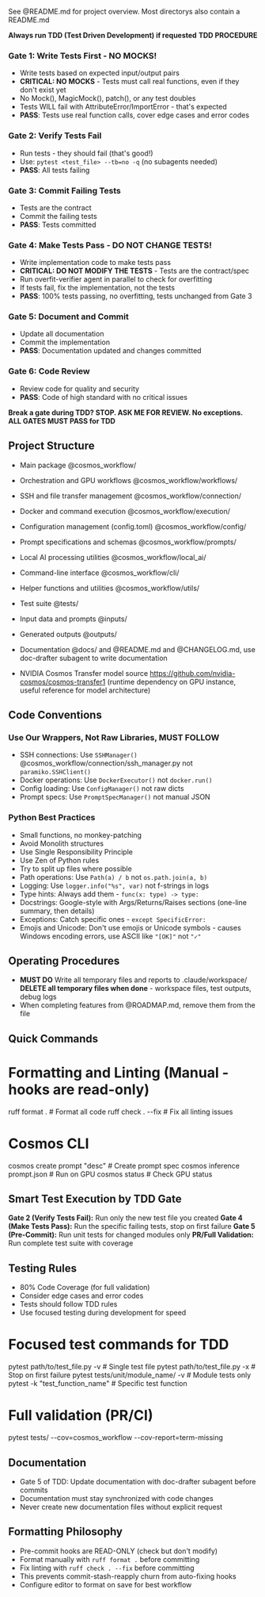See @README.md for project overview. Most directorys also contain a README.md

**Always run TDD (Test Driven Development) if requested**
**TDD PROCEDURE**
### Gate 1: Write Tests First - NO MOCKS!
- Write tests based on expected input/output pairs
- **CRITICAL: NO MOCKS** - Tests must call real functions, even if they don't exist yet
- No Mock(), MagicMock(), patch(), or any test doubles
- Tests WILL fail with AttributeError/ImportError - that's expected
- **PASS**: Tests use real function calls, cover edge cases and error codes

### Gate 2: Verify Tests Fail
- Run tests - they should fail (that's good!)
- Use: `pytest <test_file> --tb=no -q` (no subagents needed)
- **PASS**: All tests failing

### Gate 3: Commit Failing Tests
- Tests are the contract
- Commit the failing tests
- **PASS**: Tests committed

### Gate 4: Make Tests Pass - DO NOT CHANGE TESTS!
- Write implementation code to make tests pass
- **CRITICAL: DO NOT MODIFY THE TESTS** - Tests are the contract/spec
- Run overfit-verifier agent in parallel to check for overfitting
- If tests fail, fix the implementation, not the tests
- **PASS**: 100% tests passing, no overfitting, tests unchanged from Gate 3

### Gate 5: Document and Commit
- Update all documentation
- Commit the implementation
- **PASS**: Documentation updated and changes committed

### Gate 6: Code Review
- Review code for quality and security
- **PASS**: Code of high standard with no critical issues

**Break a gate during TDD? STOP. ASK ME FOR REVIEW. No exceptions.**
**ALL GATES MUST PASS for TDD**

## Project Structure
- Main package @cosmos_workflow/
- Orchestration and GPU workflows @cosmos_workflow/workflows/
- SSH and file transfer management @cosmos_workflow/connection/
- Docker and command execution @cosmos_workflow/execution/
- Configuration management (config.toml) @cosmos_workflow/config/
- Prompt specifications and schemas @cosmos_workflow/prompts/
- Local AI processing utilities @cosmos_workflow/local_ai/
- Command-line interface @cosmos_workflow/cli/
- Helper functions and utilities @cosmos_workflow/utils/

- Test suite @tests/

- Input data and prompts @inputs/
- Generated outputs @outputs/

- Documentation @docs/ and @README.md and @CHANGELOG.md, use doc-drafter subagent to write documentation

- NVIDIA Cosmos Transfer model source https://github.com/nvidia-cosmos/cosmos-transfer1 (runtime dependency on GPU instance, useful reference for model architecture)

## Code Conventions

### Use Our Wrappers, Not Raw Libraries, MUST FOLLOW
- SSH connections: Use `SSHManager()` @cosmos_workflow/connection/ssh_manager.py not `paramiko.SSHClient()`
- Docker operations: Use `DockerExecutor()` not `docker.run()`
- Config loading: Use `ConfigManager()` not raw dicts
- Prompt specs: Use `PromptSpecManager()` not manual JSON

### Python Best Practices
- Small functions, no monkey-patching
- Avoid Monolith structures
- Use Single Responsibility Principle
- Use Zen of Python rules
- Try to split up files where possible
- Path operations: Use `Path(a) / b` not `os.path.join(a, b)`
- Logging: Use `logger.info("%s", var)` not f-strings in logs
- Type hints: Always add them - `func(x: type) -> type:`
- Docstrings: Google-style with Args/Returns/Raises sections (one-line summary, then details)
- Exceptions: Catch specific ones - `except SpecificError:`
- Emojis and Unicode: Don't use emojis or Unicode symbols - causes Windows encoding errors, use ASCII like `"[OK]"` not `"✓"`

## Operating Procedures
- **MUST DO** Write all temporary files and reports to .claude/workspace/
**DELETE all temporary files when done** - workspace files, test outputs, debug logs
- When completing features from @ROADMAP.md, remove them from the file

## Quick Commands
# Formatting and Linting (Manual - hooks are read-only)
ruff format .                     # Format all code
ruff check . --fix               # Fix all linting issues

# Cosmos CLI
cosmos create prompt "desc"       # Create prompt spec
cosmos inference prompt.json      # Run on GPU
cosmos status                     # Check GPU status

## Smart Test Execution by TDD Gate

**Gate 2 (Verify Tests Fail):** Run only the new test file you created
**Gate 4 (Make Tests Pass):** Run the specific failing tests, stop on first failure
**Gate 5 (Pre-Commit):** Run unit tests for changed modules only
**PR/Full Validation:** Run complete test suite with coverage

## Testing Rules
- 80% Code Coverage (for full validation)
- Consider edge cases and error codes
- Tests should follow TDD rules
- Use focused testing during development for speed

# Focused test commands for TDD
pytest path/to/test_file.py -v           # Single test file
pytest path/to/test_file.py -x           # Stop on first failure
pytest tests/unit/module_name/ -v        # Module tests only
pytest -k "test_function_name"           # Specific test function

# Full validation (PR/CI)
pytest tests/ --cov=cosmos_workflow --cov-report=term-missing

## Documentation
- Gate 5 of TDD: Update documentation with doc-drafter subagent before commits
- Documentation must stay synchronized with code changes
- Never create new documentation files without explicit request

## Formatting Philosophy
- Pre-commit hooks are READ-ONLY (check but don't modify)
- Format manually with `ruff format .` before committing
- Fix linting with `ruff check . --fix` before committing
- This prevents commit-stash-reapply churn from auto-fixing hooks
- Configure editor to format on save for best workflow
